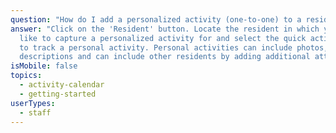 ```yaml
---
question: "How do I add a personalized activity (one-to-one) to a resident? "
answer: "Click on the 'Resident' button. Locate the resident in which you would
  like to capture a personalized activity for and select the quick action icon
  to track a personal activity. Personal activities can include photos,
  descriptions and can include other residents by adding additional attendees. "
isMobile: false
topics:
  - activity-calendar
  - getting-started
userTypes:
  - staff
---
```

